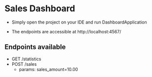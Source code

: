 # Sales Dashboard

- Simply open the project on your IDE and run DashboardApplication

- The endpoints are accessible at http://localhost:4567/

## Endpoints available

- GET /statistics
- POST /sales
    - params: sales_amount=10.00